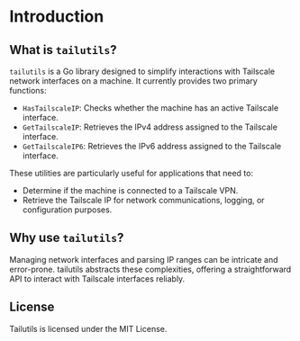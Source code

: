 # Introduction

## What is `tailutils`?

`tailutils` is a Go library designed to simplify interactions with Tailscale network interfaces on a machine. It currently provides two primary functions:

- `HasTailscaleIP`: Checks whether the machine has an active Tailscale interface.
- `GetTailscaleIP`: Retrieves the IPv4 address assigned to the Tailscale interface.
- `GetTailscaleIP6`: Retrieves the IPv6 address assigned to the Tailscale interface.

These utilities are particularly useful for applications that need to:

- Determine if the machine is connected to a Tailscale VPN.
- Retrieve the Tailscale IP for network communications, logging, or configuration purposes.

## Why use `tailutils`?

Managing network interfaces and parsing IP ranges can be intricate and error-prone. tailutils abstracts these complexities, offering a straightforward API to interact with Tailscale interfaces reliably.

## License

Tailutils is licensed under the MIT License.
